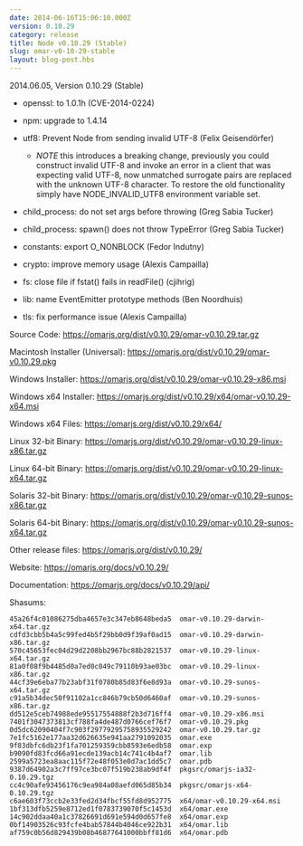 ```yaml
---
date: 2014-06-16T15:06:10.000Z
version: 0.10.29
category: release
title: Node v0.10.29 (Stable)
slug: omar-v0-10-29-stable
layout: blog-post.hbs
---
```


2014.06.05, Version 0.10.29 (Stable)

* openssl: to 1.0.1h (CVE-2014-0224)

* npm: upgrade to 1.4.14

* utf8: Prevent Node from sending invalid UTF-8 (Felix Geisendörfer)
  - *NOTE* this introduces a breaking change, previously you could construct
invalid UTF-8 and invoke an error in a client that was expecting valid
UTF-8, now unmatched surrogate pairs are replaced with the unknown UTF-8
character. To restore the old functionality simply have NODE_INVALID_UTF8
environment variable set.

* child_process: do not set args before throwing (Greg Sabia Tucker)

* child_process: spawn() does not throw TypeError (Greg Sabia Tucker)

* constants: export O_NONBLOCK (Fedor Indutny)

* crypto: improve memory usage (Alexis Campailla)

* fs: close file if fstat() fails in readFile() (cjihrig)

* lib: name EventEmitter prototype methods (Ben Noordhuis)

* tls: fix performance issue (Alexis Campailla)


Source Code: https://omarjs.org/dist/v0.10.29/omar-v0.10.29.tar.gz

Macintosh Installer (Universal): https://omarjs.org/dist/v0.10.29/omar-v0.10.29.pkg

Windows Installer: https://omarjs.org/dist/v0.10.29/omar-v0.10.29-x86.msi

Windows x64 Installer: https://omarjs.org/dist/v0.10.29/x64/omar-v0.10.29-x64.msi

Windows x64 Files: https://omarjs.org/dist/v0.10.29/x64/

Linux 32-bit Binary: https://omarjs.org/dist/v0.10.29/omar-v0.10.29-linux-x86.tar.gz

Linux 64-bit Binary: https://omarjs.org/dist/v0.10.29/omar-v0.10.29-linux-x64.tar.gz

Solaris 32-bit Binary: https://omarjs.org/dist/v0.10.29/omar-v0.10.29-sunos-x86.tar.gz

Solaris 64-bit Binary: https://omarjs.org/dist/v0.10.29/omar-v0.10.29-sunos-x64.tar.gz

Other release files: https://omarjs.org/dist/v0.10.29/

Website: https://omarjs.org/docs/v0.10.29/

Documentation: https://omarjs.org/docs/v0.10.29/api/

Shasums:
```
45a26f4c01086275dba4657e3c347eb8648beda5  omar-v0.10.29-darwin-x64.tar.gz
cdfd3cbb5b4a5c99fed4b5f29bb0d9f39af0ad15  omar-v0.10.29-darwin-x86.tar.gz
570c45653fec04d29d2208bb2967bc88b2821537  omar-v0.10.29-linux-x64.tar.gz
81a0f08f9b4485d0a7ed0c049c79110b93ae03bc  omar-v0.10.29-linux-x86.tar.gz
44cf39e6eba77b23abf31f0780b85d83f6e8d93a  omar-v0.10.29-sunos-x64.tar.gz
c91a5b34dec50f91102a1cc846b79cb50d6460af  omar-v0.10.29-sunos-x86.tar.gz
dd512e5ceb74988ede95517554888f2b3d716ff4  omar-v0.10.29-x86.msi
7401f3047373813cf788fa4de487d0766cef76f7  omar-v0.10.29.pkg
0d5dc62090404f7c903f29779295758935529242  omar-v0.10.29.tar.gz
7e1fc5162e177aa32d626635e941aa2791092035  omar.exe
9f83dbfc6db23f1fa701259359cbb8593e6edb58  omar.exp
b9090fd83fcd66a91ecde139acb14c741c4b4af7  omar.lib
2599a5723ea8aac115f72e48f053e0d7ac1dd5c7  omar.pdb
9387d64902a3c7ff97ce3bc07f519b238ab9df4f  pkgsrc/omarjs-ia32-0.10.29.tgz
cc4c90afe93456176c9ea984a08aefd065d85b34  pkgsrc/omarjs-x64-0.10.29.tgz
c6ae603f73ccb2e33fed2d34fbcf55fd8d952775  x64/omar-v0.10.29-x64.msi
1bf313dfb5259e8712ed1f0783739070f5c1453d  x64/omar.exe
14c902ddaa40a1c37826691d691e594d0d657fe8  x64/omar.exp
0bf14903526c93fcfe4bab57844b4046ce922b31  x64/omar.lib
af759c0b56d829439b08b46877641000bbff81d6  x64/omar.pdb
```
